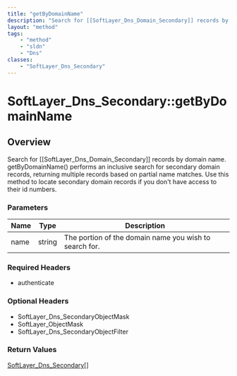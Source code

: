 ```yaml
---
title: "getByDomainName"
description: "Search for [[SoftLayer_Dns_Domain_Secondary]] records by domain name. getByDomainName() performs an inclusive search for... "
layout: "method"
tags:
    - "method"
    - "sldn"
    - "Dns"
classes:
    - "SoftLayer_Dns_Secondary"
---
```

# SoftLayer_Dns_Secondary::getByDomainName
## Overview 
Search for [[SoftLayer_Dns_Domain_Secondary]] records by domain name. getByDomainName() performs an inclusive search for secondary domain records, returning multiple records based on partial name matches. Use this method to locate secondary domain records if you don't have access to their id numbers. 

### Parameters 
|Name | Type | Description |
| --- | --- | --- |
|name| string| The portion of the domain name you wish to search for.|


### Required Headers
* authenticate

### Optional Headers
* SoftLayer_Dns_SecondaryObjectMask
* SoftLayer_ObjectMask
* SoftLayer_Dns_SecondaryObjectFilter

### Return Values
<a href='/reference/datatypes/SoftLayer_Dns_Secondary'>SoftLayer_Dns_Secondary[] </a>

